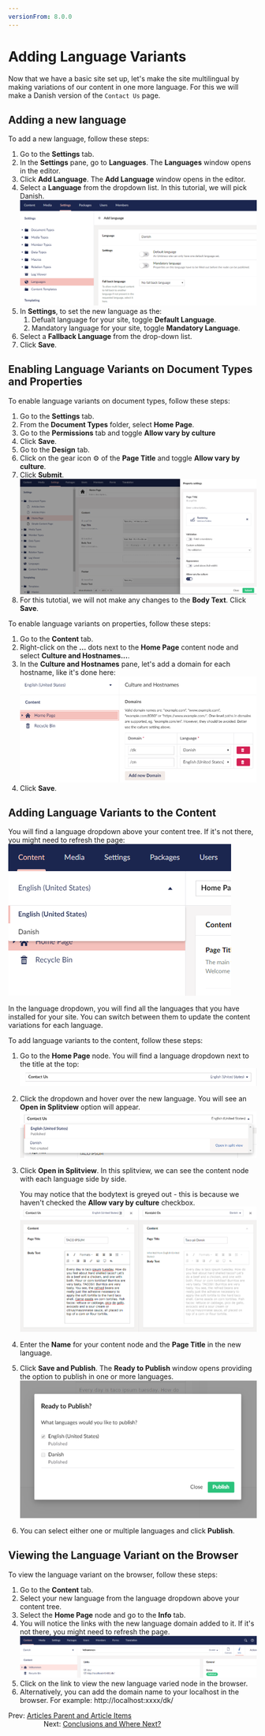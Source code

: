 ```yaml
---
versionFrom: 8.0.0
---
```


# Adding Language Variants

Now that we have a basic site set up, let's make the site multilingual by making variations of our content in one more language. For this we will make a Danish version of the `Contact Us` page.

## Adding a new language

To add a new language, follow these steps:

1. Go to the **Settings** tab.
2. In the **Settings** pane, go to **Languages**. The **Languages** window opens in the editor.
3. Click **Add Language**. The **Add Language** window opens in the editor.
4. Select a **Language** from the dropdown list. In this tutorial, we will pick Danish.
    ![Adding the Danish language](images/adding-danish-language.png)
5. In **Settings**, to set the new language as the:
    1.  Defualt language for your site, toggle **Default Language**.
    2.  Mandatory language for your site, toggle  **Mandatory Language**.
6. Select a **Fallback Language** from the drop-down list.
7. Click **Save**.

## Enabling Language Variants on Document Types and Properties

To enable language variants on document types, follow these steps:

1. Go to the **Settings** tab.
2. From the **Document Types** folder, select **Home Page**.
3. Go to the **Permissions** tab and toggle **Allow vary by culture**
4. Click **Save**.
5. Go to the **Design** tab.
6. Click on the gear icon ⚙ of the **Page Title** and toggle **Allow vary by culture**.
7. Click **Submit**.
    ![Allow property editor Language Variants](images/allow-varying-property-editor.png)
8. For this tutotial, we will not make any changes to the **Body Text**. Click **Save**.

To enable language variants on properties, follow these steps:

1. Go to the **Content** tab.
2. Right-click on the **...** dots next to the **Home Page** content node and select **Culture and Hostnames...**.
3. In the **Culture and Hostnames** pane, let's add a domain for each hostname, like it's done here:
    ![Culture and Hostnames](images/culture-and-hostnames.png)
4. Click **Save**.

## Adding Language Variants to the Content

You will find a language dropdown above your content tree. If it's not there, you might need to refresh the page:
![Language of Content Tree](images/language-content-tree.png)

In the language dropdown, you will find all the languages that you have installed for your site. You can switch between them to update the content variations for each language.

To add language variants to the content, follow these steps:

1. Go to the **Home Page** node. You will find a language dropdown next to the title at the top:
    ![Language Variant dropdown](images/language-dropdown.png)
2. Click the dropdown and hover over the new language. You will see an **Open in Splitview** option will appear.
    ![Open Language in Splitview](images/open-in-splitview.png)
3. Click **Open in Splitview**. In this splitview, we can see the content node with each language side by side.

    You may notice that the bodytext is greyed out - this is because we haven't checked the **Allow vary by culture** checkbox.
    ![Splitview editing](images/splitview-editing.png)
4. Enter the **Name** for your content node and the **Page Title** in the new language.
5. Click **Save and Publish**. The **Ready to Publish** window opens providing the option to publish in one or more languages.
    ![Publishing Variant content](images/publishing-variant-content.png)
6. You can select either one or multiple languages and click **Publish**.

## Viewing the Language Variant on the Browser

To view the language variant on the browser, follow these steps:

1. Go to the **Content** tab.
2. Select your new language from the language dropdown above your content tree.
3. Select the **Home Page** node and go to the **Info** tab.
4. You will notice the links with the new language domain added to it. If it's not there, you might need to refresh the page.
     ![Viewing the Language Variant Link](images/viewing-langvariant-browser.png)
5. Click on the link to view the new language varied node in the browser.
6. Alternatively, you can add the domain name to your localhost in the browser. For example: http://localhost:xxxx/dk/

Prev: [Articles Parent and Article Items](../Articles-Parent-and-Article-Items) &emsp; &emsp; &emsp; &emsp; &emsp; &emsp; &emsp; &emsp; &emsp; &emsp; &emsp; &emsp; &emsp; &emsp; &emsp; &emsp; &emsp; &emsp; Next: [Conclusions and Where Next?](../Conclusions-Where-Next)
